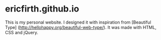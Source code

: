 # ericfirth.github.io

This is my personal website. I designed it with inspiration from [Beautiful Type] (http://hellohappy.org/beautiful-web-type/). It was made with HTML, CSS and jQuery.
